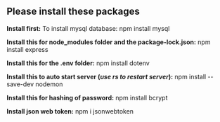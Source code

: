 ## Please install these packages 

**Install first:**
To install mysql database:
npm install mysql

**Install this for node_modules folder and the package-lock.json:**
npm install express 

**Install this for the .env folder:**
npm install dotenv

**Install this to auto start server (*use rs to restart server*):**
npm install --save-dev nodemon

**Install this for hashing of password:**
npm install bcrypt

**Install json web token:**
npm i jsonwebtoken